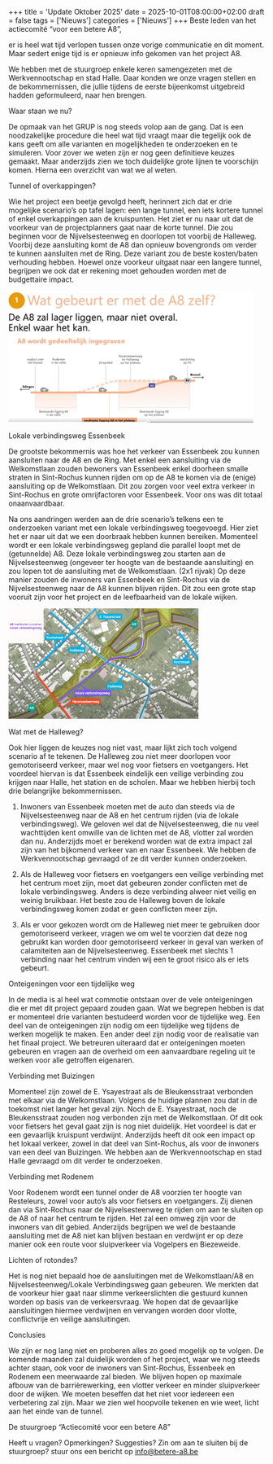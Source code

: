 +++
title = 'Update Oktober 2025'
date = 2025-10-01T08:00:00+02:00
draft = false
tags = ['Nieuws']
categories = ['Nieuws']
+++
Beste leden van het actiecomité “voor een betere A8”,

er is heel wat tijd verlopen tussen onze vorige communicatie en dit moment. Maar sedert enige tijd is er opnieuw info gekomen van het project A8. 

We hebben met de stuurgroep enkele keren samengezeten met de Werkvennootschap en stad Halle. Daar konden we onze vragen stellen en de bekommernissen, die jullie tijdens de eerste bijeenkomst uitgebreid hadden geformuleerd, naar hen brengen. 
 
Waar staan we nu?

De opmaak van het GRUP is nog steeds volop aan de gang. Dat is een noodzakelijke procedure die heel wat tijd vraagt maar die tegelijk ook de kans geeft om alle varianten en mogelijkheden te onderzoeken en te simuleren. Voor zover we weten zijn er nog geen definitieve keuzes gemaakt. Maar anderzijds zien we toch duidelijke grote lijnen te voorschijn komen. Hierna een overzicht van wat we al weten. 

Tunnel of overkappingen? 

Wie het project een beetje gevolgd heeft, herinnert zich dat er drie mogelijke scenario’s op tafel lagen: een lange tunnel, een iets kortere tunnel of enkel overkappingen aan de kruispunten. Het ziet er nu naar uit dat de voorkeur van de projectplanners gaat naar de korte tunnel. Die zou beginnen voor de Nijvelsesteenweg en doorlopen tot voorbij de Halleweg. Voorbij deze aansluiting komt de A8 dan opnieuw bovengronds om verder te kunnen aansluiten met de Ring. Deze variant zou de beste kosten/baten verhouding hebben. Hoewel onze voorkeur uitgaat naar een langere tunnel, begrijpen we ook dat er rekening moet gehouden worden met de budgettaire impact. 

![alt text](/content/posts/images/Tunnel-A8-okt25.png)

Lokale verbindingsweg Essenbeek

De grootste bekommernis was hoe het verkeer van Essenbeek zou kunnen aansluiten naar de A8 en de Ring. Met enkel een aansluiting via de Welkomstlaan zouden bewoners van Essenbeek enkel doorheen smalle straten in Sint-Rochus kunnen rijden om op de A8 te komen via de (enige) aansluiting op de Welkomstlaan.  Dit zou zorgen voor veel extra verkeer in Sint-Rochus en grote omrijfactoren voor Essenbeek. Voor ons was dit totaal onaanvaardbaar. 

Na ons aandringen werden aan de drie scenario’s telkens een te onderzoeken variant met een lokale verbindingsweg toegevoegd. Hier ziet het er naar uit dat we een doorbraak hebben kunnen bereiken. Momenteel wordt er een lokale verbindingsweg gepland die parallel loopt met de (getunnelde) A8. Deze lokale verbindingsweg zou starten aan de Nijvelsesteenweg (ongeveer ter hoogte van de bestaande aansluiting) en zou lopen tot de aansluiting met de Welkomstlaan. (2x1 rijvak) Op deze manier zouden de inwoners van Essenbeek en Sint-Rochus via de Nijvelsesteenweg naar de A8 kunnen blijven rijden. Dit zou een grote stap vooruit zijn voor het project en de leefbaarheid van de lokale wijken. 

![alt text](/content/posts/images/stratennamen-plattegrond-okt25.png)

Wat met de Halleweg?

Ook hier liggen de keuzes nog niet vast, maar lijkt zich toch volgend scenario af te tekenen. De Halleweg zou niet meer doorlopen voor gemotoriseerd verkeer, maar wel nog voor fietsers en voetgangers. Het voordeel hiervan is dat Essenbeek eindelijk een veilige verbinding zou krijgen naar Halle, het station en de scholen. Maar we hebben hierbij toch drie belangrijke bekommernissen. 

1.	Inwoners van Essenbeek moeten met de auto dan steeds via de Nijvelsesteenweg naar de A8 en het centrum rijden (via de lokale verbindingsweg). We geloven wel dat de Nijvelsesteenweg, die nu veel wachttijden kent omwille van de lichten met de A8, vlotter zal worden dan nu. Anderzijds moet er berekend worden wat de extra impact zal zijn van het bijkomend verkeer van en naar Essenbeek. We hebben de Werkvennootschap gevraagd of ze dit verder kunnen onderzoeken.

2.	Als de Halleweg voor fietsers en voetgangers een veilige verbinding met het centrum moet zijn, moet dat gebeuren zonder conflicten met de lokale verbindingsweg. Anders is deze verbinding alweer niet veilig en weinig bruikbaar. Het beste zou de Halleweg boven de lokale verbindingsweg komen zodat er geen conflicten meer zijn.

3.	Als er voor gekozen wordt om de Halleweg niet meer te gebruiken door gemotoriseerd verkeer, vragen we om wel te voorzien dat deze nog gebruikt kan worden door gemotoriseerd verkeer in geval van werken of calamiteiten aan de Nijvelsesteenweg. Essenbeek met slechts 1 verbinding naar het centrum vinden wij een te groot risico als er iets gebeurt.

Onteigeningen voor een tijdelijke weg

In de media is al heel wat commotie ontstaan over de vele onteigeningen die er met dit project gepaard zouden gaan. Wat we begrepen hebben is dat er momenteel drie varianten bestudeerd worden voor de tijdelijke weg. Een deel van de onteigeningen zijn nodig om een tijdelijke weg tijdens de werken mogelijk te maken. Een ander deel zijn nodig voor de realisatie van het finaal project. We betreuren uiteraard dat er onteigeningen moeten gebeuren en vragen aan de overheid om een aanvaardbare regeling uit te werken voor alle getroffen eigenaren. 

Verbinding met Buizingen

Momenteel zijn zowel de E. Ysayestraat als de Bleukensstraat verbonden met elkaar via de Welkomstlaan. Volgens de huidige plannen zou dat in de toekomst niet langer het geval zijn. Noch de E. Ysayestraat, noch de Bleukensstraat zouden nog verbonden zijn met de Welkomstlaan. Of dit ook voor fietsers het geval gaat zijn is nog niet duidelijk. Het voordeel is dat er een gevaarlijk kruispunt verdwijnt. Anderzijds heeft dit ook een impact op het lokaal verkeer, zowel in dat deel van Sint-Rochus, als voor de inwoners van een deel van Buizingen. We hebben aan de Werkvennootschap en stad Halle gevraagd om dit verder te onderzoeken. 

Verbinding met Rodenem

Voor Rodenem wordt een tunnel onder de A8 voorzien ter hoogte van Resteleurs, zowel voor auto’s als voor fietsers en voetgangers. Zij dienen dan via Sint-Rochus naar de Nijvelsesteenweg te rijden om aan te sluiten op de A8 of naar het centrum te rijden. Het zal een omweg zijn voor de inwoners van dit gebied. Anderzijds begrijpen we wel de bestaande aansluiting met de A8 niet kan blijven bestaan en verdwijnt er op deze manier ook een route voor sluipverkeer via Vogelpers en Biezeweide. 

Lichten of rotondes? 

Het is nog niet bepaald hoe de aansluitingen met de Welkomstlaan/A8 en Nijvelsesteenweg/Lokale Verbindingsweg gaan gebeuren. We merkten dat de voorkeur hier gaat naar slimme verkeerslichten die gestuurd kunnen worden op basis van de verkeersvraag. We hopen dat de gevaarlijke aansluitingen hiermee verdwijnen en vervangen worden door vlotte, conflictvrije en veilige aansluitingen. 

Conclusies

We zijn er nog lang niet en proberen alles zo goed mogelijk op te volgen. De komende maanden zal duidelijk worden of het project, waar we nog steeds achter staan, ook voor de inwoners van Sint-Rochus, Essenbeek en Rodenem een meerwaarde zal bieden. We blijven hopen op maximale afbouw van de barrièrewerking, een vlotter verkeer en minder sluipverkeer door de wijken. We moeten beseffen dat het niet voor iedereen een verbetering zal zijn. Maar we zien wel hoopvolle tekenen en wie weet, licht aan het einde van de tunnel. 

De stuurgroep “Actiecomité voor een betere A8”

Heeft u vragen? Opmerkingen? Suggesties?
Zin om aan te sluiten bij de stuurgroep? 
stuur ons een bericht op info@betere-a8.be 
